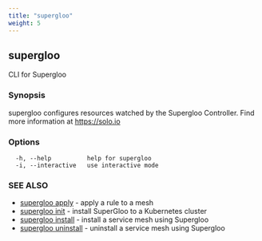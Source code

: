 ```yaml
---
title: "supergloo"
weight: 5
---
```

## supergloo

CLI for Supergloo

### Synopsis

supergloo configures resources watched by the Supergloo Controller.
	Find more information at https://solo.io

### Options

```
  -h, --help          help for supergloo
  -i, --interactive   use interactive mode
```

### SEE ALSO

* [supergloo apply](../supergloo_apply)	 - apply a rule to a mesh
* [supergloo init](../supergloo_init)	 - install SuperGloo to a Kubernetes cluster
* [supergloo install](../supergloo_install)	 - install a service mesh using Supergloo
* [supergloo uninstall](../supergloo_uninstall)	 - uninstall a service mesh using Supergloo

